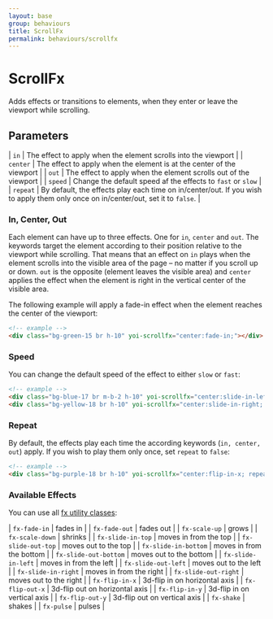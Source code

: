 ```yaml
---
layout: base
group: behaviours
title: ScrollFx
permalink: behaviours/scrollfx
---
```


# ScrollFx

<p class="intro">Adds effects or transitions to elements, when they enter or leave the viewport while scrolling.</p>

## Parameters

| `in`     | The effect to apply when the element scrolls into the viewport                                                                    |
| `center` | The effect to apply when the element is at the center of the viewport                                                             |
| `out`    | The effect to apply when the element scrolls out of the viewport                                                                  |
| `speed`  | Change the default speed af the effects to `fast` or `slow`                                                                       |
| `repeat` | By default, the effects play each time on in/center/out. If you wish to apply them only once on in/center/out, set it to `false`. |

### In, Center, Out

Each element can have up to three effects. One for `in`, `center` and `out`. The keywords target the element according to their position relative to the viewport while scrolling. That means that an effect on `in` plays when the element scrolls into the visible area of the page – no matter if you scroll up or down. `out` is the opposite (element leaves the visible area) and `center` applies the effect when the element is right in the vertical center of the visible area. 

The following example will apply a fade-in effect when the element reaches the center of the viewport:

```html
<!-- example -->
<div class="bg-green-15 br h-10" yoi-scrollfx="center:fade-in;"></div>
```

### Speed

You can change the default speed of the effect to either `slow` or `fast`:

```html
<!-- example -->
<div class="bg-blue-17 br m-b-2 h-10" yoi-scrollfx="center:slide-in-left; speed:slow;"></div>
<div class="bg-yellow-18 br h-10" yoi-scrollfx="center:slide-in-right; speed:fast;"></div>
```

### Repeat

By default, the effects play each time the according keywords (`in, center, out`) apply. If you wish to play them only once, set `repeat` to `false`:

```html
<!-- example -->
<div class="bg-purple-18 br h-10" yoi-scrollfx="center:flip-in-x; repeat:false;"></div>
```

### Available Effects

You can use all [fx utility classes](utilities/fx.html):

| `fx-fade-in`          | fades in                       |
| `fx-fade-out`         | fades out                      |
| `fx-scale-up`         | grows                          |
| `fx-scale-down`       | shrinks                        |
| `fx-slide-in-top`     | moves in from the top          |
| `fx-slide-out-top`    | moves out to the top           |
| `fx-slide-in-bottom`  | moves in from the bottom       |
| `fx-slide-out-bottom` | moves out to the bottom        |
| `fx-slide-in-left`    | moves in from the left         |
| `fx-slide-out-left`   | moves out to the left          |
| `fx-slide-in-right`   | moves in from the right        |
| `fx-slide-out-right`  | moves out to the right         |
| `fx-flip-in-x`        | 3d-flip in on horizontal axis  |
| `fx-flip-out-x`       | 3d-flip out on horizontal axis |
| `fx-flip-in-y`        | 3d-flip in on vertical axis    |
| `fx-flip-out-y`       | 3d-flip out on vertical axis   |
| `fx-shake`            | shakes                         |
| `fx-pulse`            | pulses                         |